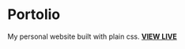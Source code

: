 # Portolio
My personal website built with plain css.
**[VIEW LIVE](https://abiola-farounbi.github.io/Portfolio2/)**
